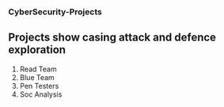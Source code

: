 ### CyberSecurity-Projects

## Projects show casing attack and defence exploration

1. Read Team
2. Blue Team
3. Pen Testers
4. Soc Analysis

